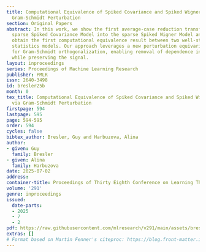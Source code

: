 ```yaml
---
title: Computational Equivalence of Spiked Covariance and Spiked Wigner Models via
  Gram-Schmidt Perturbation
section: Original Papers
abstract: In this work, we show the first average-case reduction transforming the
  sparse Spiked Covariance Model into the sparse Spiked Wigner Model and as a consequence
  obtain the first computational equivalence result between two well-studied high-dimensional
  statistics models. Our approach leverages a new perturbation equivariance property
  for Gram-Schmidt orthogonalization, enabling removal of dependence in the noise
  while preserving the signal.
layout: inproceedings
series: Proceedings of Machine Learning Research
publisher: PMLR
issn: 2640-3498
id: bresler25b
month: 0
tex_title: Computational Equivalence of Spiked Covariance and Spiked Wigner Models
  via Gram-Schmidt Perturbation
firstpage: 594
lastpage: 595
page: 594-595
order: 594
cycles: false
bibtex_author: Bresler, Guy and Harbuzova, Alina
author:
- given: Guy
  family: Bresler
- given: Alina
  family: Harbuzova
date: 2025-07-02
address:
container-title: Proceedings of Thirty Eighth Conference on Learning Theory
volume: '291'
genre: inproceedings
issued:
  date-parts:
  - 2025
  - 7
  - 2
pdf: https://raw.githubusercontent.com/mlresearch/v291/main/assets/bresler25b/bresler25b.pdf
extras: []
# Format based on Martin Fenner's citeproc: https://blog.front-matter.io/posts/citeproc-yaml-for-bibliographies/
---
```

